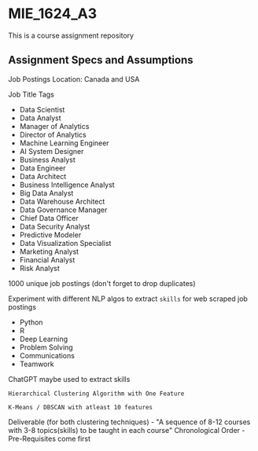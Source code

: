 # MIE_1624_A3
This is a course assignment repository

## Assignment Specs and Assumptions

Job Postings Location: Canada and USA

Job Title Tags
- Data Scientist
- Data Analyst
- Manager of Analytics
- Director of Analytics
- Machine Learning Engineer
- AI System Designer
- Business Analyst
- Data Engineer
- Data Architect
- Business Intelligence Analyst
- Big Data Analyst
- Data Warehouse Architect
- Data Governance Manager
- Chief Data Officer
- Data Security Analyst
- Predictive Modeler
- Data Visualization Specialist
- Marketing Analyst
- Financial Analyst
- Risk Analyst


1000 unique job postings (don't forget to drop duplicates)

Experiment with different NLP algos to extract `skills` for web scraped job postings
- Python
- R
- Deep Learning
- Problem Solving
- Communications
- Teamwork

ChatGPT maybe used to extract skills

`Hierarchical Clustering Algorithm with One Feature`

`K-Means / DBSCAN with atleast 10 features`

Deliverable (for both clustering techniques) - "A sequence of 8-12 courses with 3-8 topics(skills) to be taught in each course"
Chronological Order - Pre-Requisites come first



